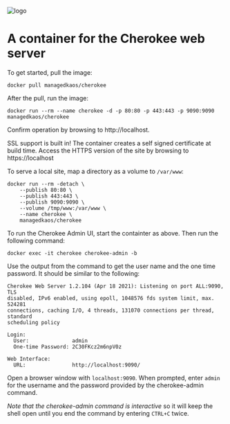 ![logo](https://raw.githubusercontent.com/managedkaos/cherokee/master/img/cherokee-logo.png)
# A container for the Cherokee web server
To get started, pull the image:

```
docker pull managedkaos/cherokee
```

After the pull, run the image:

```
docker run --rm --name cherokee -d -p 80:80 -p 443:443 -p 9090:9090 managedkaos/cherokee
```

Confirm operation by browsing to http://localhost.

SSL support is built in!  The container creates a self signed certificate at build time.  Access the HTTPS version of the site by browsing to https://localhost

To serve a local site, map a directory as a volume to `/var/www`:

```
docker run --rm -detach \
    --publish 80:80 \
    --publish 443:443 \
    --publish 9090:9090 \
    --volume /tmp/www:/var/www \
    --name cherokee \
    managedkaos/cherokee
```

To run the Cherokee Admin UI, start the containter as above. Then run the following command:

```
docker exec -it cherokee cherokee-admin -b
```

Use the output from the command to get the user name and the one time password.  It should be similar to the following:

```
Cherokee Web Server 1.2.104 (Apr 18 2021): Listening on port ALL:9090, TLS
disabled, IPv6 enabled, using epoll, 1048576 fds system limit, max. 524281
connections, caching I/O, 4 threads, 131070 connections per thread, standard
scheduling policy

Login:
  User:              admin
  One-time Password: 2C30FKcz2m6npV0z

Web Interface:
  URL:               http://localhost:9090/
```

Open a browser window with `localhost:9090`.  When prompted, enter `admin` for the username and the password provided by the cherokee-admin command.

*Note that the cherokee-admin command is interactive* so it will keep the shell open until you end the command by entering `CTRL+C` twice.

